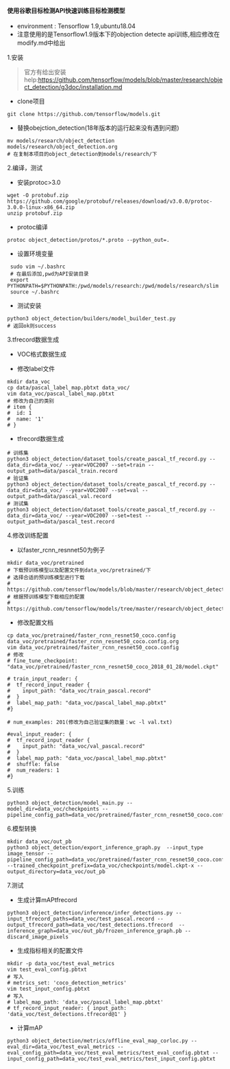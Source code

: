 #### 使用谷歌目标检测API快速训练目标检测模型
- environment : Tensorflow 1.9,ubuntu18.04
- 注意使用的是Tensorflow1.9版本下的objection detecte api训练,相应修改在modify.md中给出

1.安装
>官方有给出安装help:https://github.com/tensorflow/models/blob/master/research/object_detection/g3doc/installation.md

- clone项目
```
git clone https://github.com/tensorflow/models.git
```
- 替换obejction_detection(18年版本的运行起来没有遇到问题)
```
mv models/research/object_detection models/research/object_detection.org
# 在复制本项目的object_detection到models/research/下
```

2.编译，测试
- 安装protoc>3.0
```
wget -O protobuf.zip https://github.com/google/protobuf/releases/download/v3.0.0/protoc-3.0.0-linux-x86_64.zip
unzip protobuf.zip
```
- protoc编译
```
protoc object_detection/protos/*.proto --python_out=.
```
- 设置环境变量
```
 sudo vim ~/.bashrc
 # 在最后添加,pwd为API安装目录
 export PYTHONPATH=$PYTHONPATH:/pwd/models/research:/pwd/models/research/slim
 source ~/.bashrc
```
- 测试安装
```
python3 object_detection/builders/model_builder_test.py
# 返回ok则success
```
3.tfrecord数据生成
- VOC格式数据生成

- 修改label文件
```
mkdir data_voc
cp data/pascal_label_map.pbtxt data_voc/
vim data_voc/pascal_label_map.pbtxt
# 修改为自己的类别
# item {
#  id: 1
#  name: '1'
# }

```
- tfrecord数据生成
```
# 训练集
python3 object_detection/dataset_tools/create_pascal_tf_record.py --data_dir=data_voc/ --year=VOC2007 --set=train --output_path=data/pascal_train.record
# 验证集
python3 object_detection/dataset_tools/create_pascal_tf_record.py --data_dir=data_voc/ --year=VOC2007 --set=val --output_path=data/pascal_val.record
# 测试集
python3 object_detection/dataset_tools/create_pascal_tf_record.py --data_dir=data_voc/ --year=VOC2007 --set=test --output_path=data/pascal_test.record
```

4.修改训练配置
- 以faster_rcnn_resnnet50为例子
```
mkdir data_voc/pretrained
# 下载预训练模型以及配置文件到data_voc/pretrained/下
# 选择合适的预训练模型进行下载
# https://github.com/tensorflow/models/blob/master/research/object_detection/g3doc/detection_model_zoo.md
# 根据预训练模型下载相应的配置
# https://github.com/tensorflow/models/tree/master/research/object_detection/samples/configs
```
- 修改配置文档
```
cp data_voc/pretrained/faster_rcnn_resnet50_coco.config data_voc/pretrained/faster_rcnn_resnet50_coco.config.org
vim data_voc/pretrained/faster_rcnn_resnet50_coco.config
# 修改
# fine_tune_checkpoint: "data_voc/pretrained/faster_rcnn_resnet50_coco_2018_01_28/model.ckpt"

# train_input_reader: {
#  tf_record_input_reader {
#    input_path: "data_voc/train_pascal.record"
#  }
#  label_map_path: "data_voc/pascal_label_map.pbtxt"
#}

# num_examples: 201(修改为自己验证集的数量：wc -l val.txt)

#eval_input_reader: {
#  tf_record_input_reader {
#    input_path: "data_voc/val_pascal.record"
#  }
#  label_map_path: "data_voc/pascal_label_map.pbtxt"
#  shuffle: false
#  num_readers: 1
#}

```
5.训练
```
python3 object_detection/model_main.py --model_dir=data_voc/checkpoints --pipeline_config_path=data_voc/pretrained/faster_rcnn_resnet50_coco.config
```
6.模型转换
```
mkdir data_voc/out_pb
python3 object_detection/export_inference_graph.py  --input_type image_tensor --pipeline_config_path=data_voc/pretrained/faster_rcnn_resnet50_coco.config --trained_checkpoint_prefix=data_voc/checkpoints/model.ckpt-x --output_directory=data_voc/out_pb
```
7.测试
- 生成计算mAPtfrecord
```
python3 object_detection/inference/infer_detections.py --input_tfrecord_paths=data_voc/test_pascal.record --output_tfrecord_path=data_voc/test_detections.tfrecord  --inference_graph=data_voc/out_pb/frozen_inference_graph.pb --discard_image_pixels
```
- 生成指标相关的配置文件
```
mkdir -p data_voc/test_eval_metrics
vim test_eval_config.pbtxt
# 写入 
# metrics_set: 'coco_detection_metrics'
vim test_input_config.pbtxt
# 写入 
# label_map_path: 'data_voc/pascal_label_map.pbtxt'
# tf_record_input_reader: { input_path: 'data_voc/test_detections.tfrecord@1' }
```
- 计算mAP
```
python3 object_detection/metrics/offline_eval_map_corloc.py --eval_dir=data_voc/test_eval_metrics --eval_config_path=data_voc/test_eval_metrics/test_eval_config.pbtxt --input_config_path=data_voc/test_eval_metrics/test_input_config.pbtxt
```
